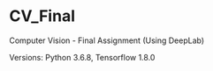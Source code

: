 # CV_Final
Computer Vision - Final Assignment (Using DeepLab)

Versions:
Python 3.6.8, Tensorflow 1.8.0
